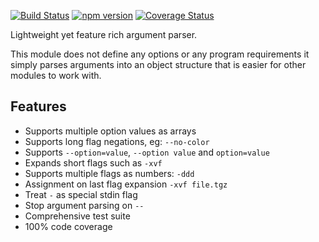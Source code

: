 [![Build Status](https://travis-ci.org/cli-kit/cli-argparse.svg?v=2)](https://travis-ci.org/tmpfs/cli-argparse)
[![npm version](http://img.shields.io/npm/v/cli-argparse.svg?v=2)](https://npmjs.org/package/cli-argparse)
[![Coverage Status](https://coveralls.io/repos/cli-kit/cli-argparse/badge.svg?branch=master&service=github&v=2)](https://coveralls.io/github/tmpfs/cli-argparse?branch=master)

Lightweight yet feature rich argument parser.

This module does not define any options or any program requirements it simply parses arguments into an object structure that is easier for other modules to work with.

## Features

* Supports multiple option values as arrays
* Supports long flag negations, eg: `--no-color`
* Supports `--option=value`, `--option value` and `option=value`
* Expands short flags such as `-xvf`
* Supports multiple flags as numbers: `-ddd`
* Assignment on last flag expansion `-xvf file.tgz`
* Treat `-` as special stdin flag
* Stop argument parsing on `--`
* Comprehensive test suite
* 100% code coverage


